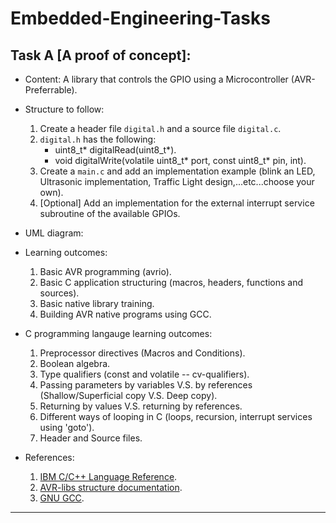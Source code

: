 # Embedded-Engineering-Tasks

## Task A [A proof of concept]:

- Content: A library that controls the GPIO using a Microcontroller (AVR-Preferrable).

- Structure to follow: 
  1) Create a header file `digital.h` and a source file `digital.c`.
  2) `digital.h` has the following: 
      - uint8_t* digitalRead(uint8_t*).
      - void digitalWrite(volatile uint8_t* port, const uint8_t* pin, int).
  3) Create a `main.c` and add an implementation example (blink an LED, Ultrasonic implementation, Traffic Light design,...etc...choose your own).
  4) [Optional] Add an implementation for the external interrupt service subroutine of the available GPIOs.

- UML diagram: 


- Learning outcomes: 
  1) Basic AVR programming (avrio).
  2) Basic C application structuring (macros, headers, functions and sources).
  3) Basic native library training.
  4) Building AVR native programs using GCC.
 
- C programming langauge learning outcomes: 
  1) Preprocessor directives (Macros and Conditions).
  2) Boolean algebra.
  3) Type qualifiers (const and volatile -- cv-qualifiers).
  4) Passing parameters by variables V.S. by references (Shallow/Superficial copy V.S. Deep copy).
  5) Returning by values V.S. returning by references.
  6) Different ways of looping in C (loops, recursion, interrupt services using 'goto').
  7) Header and Source files.

- References: 
  1) [IBM C/C++ Language Reference](https://www.ibm.com/docs/en/ssw_ibm_i_74/pdf/sc097852.pdf).
  2) [AVR-libs structure documentation](https://www.nongnu.org/avr-libc/user-manual/library.html).
  3) [GNU GCC](https://gcc.gnu.org/onlinedocs/gcc.pdf).

-----------------------------------------------------------------------------------------------------
